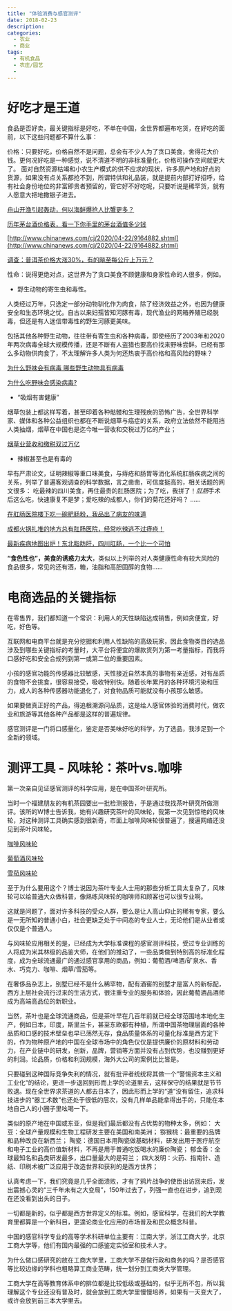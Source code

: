 ```yaml
---
title: "体验消费与感官测评"
date: 2018-02-23
description: 
categories:
  - 农业
  - 商业
tags:
  - 有机食品
  - 农庄/园艺
  - 
---
```


# **好吃才是王道**

食品是否好卖，最关键指标是好吃，不单在中国，全世界都遍布吃货，在好吃的面前，以下这些问题都不算什么事：

价格：只要好吃，价格自然不是问题，总会有不少人为了贪口美食，舍得花大价钱。更何况好吃是一种感觉，说不清道不明的非标准量化，价格可操作空间就更大了。
面对自然资源枯竭和小农生产模式的供不应求的现状，许多原产地和好点的货源，如果没有点关系都抢不到，所谓特供和礼品装，就是提前内部打好招呼，给有社会身份地位的非富即贵者预留的，管它好不好吃呢，只要听说是稀罕货，就有人愿意大把地撒银子进去。

[舟山开渔引起轰动，何以海鲜爆抢人比蟹更多？](https://dy.163.com/article/FJ8CIFEV0517NDVP.html)

[历年茅台酒价格表，看一下你手里的茅台酒值多少钱](https://zhuanlan.zhihu.com/p/42053214)

[http://www.chinanews.com/cj/2020/04-22/9164882.shtml](http://www.chinanews.com/cj/2020/04-22/9164882.shtml)

[调查：普洱茶价格大涨30%，有的飚至每公斤上万元？](http://www.xinhuanet.com/food/2017-05/17/c_1120984749.htm)

性命：说得更绝对点，这世界为了贪口美食不顾健康和身家性命的人很多，例如。

- 野生动物的寄生虫和毒性。

人类经过万年，只选定一部分动物驯化作为肉食，除了经济效益之外，也因为健康安全和生态环境之忧。自古以来妇孺皆知河豚有毒，现代渔业的网箱养殖已经脱毒，但还是有人迷信带毒性的野生河豚更美味。
   
包括其他各种野生动物，往往带有寄生虫和各种病毒，即使经历了2003年和2020年两次病毒全球大规模传播，还是不断有人盗猎也要高价找来野味尝鲜。已经有那么多动物供肉食了，不太理解许多人类为何还热衷于高价格和高风险的野味？

[为什么野味会有病毒 哪些野生动物具有病毒](https://psker.org/?id=932)

[为什么吃野味会感染病毒?](https://www.zhihu.com/question/367393702)

- “吸烟有害健康”

烟草包装上都这样写着，甚至印着各种骷髅和生理残疾的恐怖广告，全世界科学家、媒体和各种公益组织也都在不断说烟草与癌症的关系，政府立法依然不能阻挡人类抽烟，烟草在中国也是迄今唯一营收和交税过万亿的产业；

[烟草业营收和缴税双过万亿](https://www.cnxiangyan.com/article/4097.html)

- 辣椒甚至也是有毒的

早有严肃论文，证明辣椒等重口味美食，与痔疮和肠胃等消化系统肛肠疾病之间的关系，列举了普遍客观调查的科学数据，言之凿凿，可信度挺高的，相关话题的网文很多：
吃最辣的四川美食，再住最贵的肛肠医院；为了吃，我拼了！*肛肠*手术后这么吃，快速康复不是梦；爱吃辣的成都人，你们的菊花还好吗？ ……

[在肛肠医院楼下吃一碗肥肠粉，我品出了病友的味道](https://zhuanlan.zhihu.com/p/58895166)

[成都火锅扎堆的地方总有肛肠医院，经常吃辣逃不过痔疮！](https://new.qq.com/omn/20181121/20181121A1IIZF.html)

[最新疾病地图出炉！东北脂肪肝，四川肛肠，一个比一个可怕](https://dy.163.com/article/EDKRD22T0514S6T6.html)

**“食色性也”，美食的诱惑力太大**，类似以上列举的对人类健康性命有较大风险的食品很多，常见的还有酒，糖，油脂和高胆固醇的食物……

# **电商选品的关键指标**

在零售界，我们都知道一个常识：利用人的天性缺陷达成销售，例如贪便宜，好吃，好色等。

互联网和电商平台就是充分挖掘和利用人性缺陷的高级玩家，因此食物类目的选品涉及到哪些关键指标的考量时，大平台将便宜的爆款货列为第一考量指标，而我将口感好吃和安全合规列到第一或第二位的重要因素。

小孩的感官功能的传感器比较敏感，天性接近自然本真的事物有亲近感，对有品质的食物不会挑食，很容易接受，吸收特别快。随着长年累月的各种环境污染和压力，成人的各种传感器功能退化了，对食物品质可能就没有小孩那么敏感。

如果要做真正好的产品，得追根溯源问品质，这是给人感官体验的消费时代，做农业和旅游等其他各种产品都是这样的普遍规律。

感官测评是一门将口感量化，鉴定是否美味好吃的科学，为了选品，我涉足到一个全新的领域。

# **测评工具 - 风味轮：茶叶vs.咖啡**

第一次亲自见证感官测评的科学应用，是在中国茶叶研究所。

当时一个福建朋友的有机茶园要出一批检测报告，于是通过我找茶叶研究所做测评。该所的W博士告诉我，她有兴趣研究茶叶的风味轮，我第一次见到惊艳的风味轮，对这种测评工具确实感到很新奇，市面上咖啡风味轮很普遍了，搜遍网络还没见到茶叶风味轮。

[咖啡风味轮](https://www.gafei.com/kafeifengweiquxian/20170716106649.html)

[葡萄酒风味轮](https://www.wine-world.com/culture/pj/20140305165312796)

[雪茄风味轮](http://www.xuejia.mobi/sense/511.html)

至于为什么要用这个？博士说因为茶叶专业人士用的那些分析工具太复杂了，风味轮可以给普通大众做科普，像熟练风味轮的咖啡师和顾客也可以很专业啊。

这就是问题了，面对许多科技的受众人群，要么是让人高山仰止的稀有专家，要么是一无所知的普通小白，社会更缺乏处于中间态的专业人士，无论他们是从业者或仅仅是个普通人。

与风味轮应用相关的是，已经成为大学标准课程的感官测评科技，受过专业训练的人将成为米其林级的品鉴大师，在他们的推动了，一些品类做到特别高的标准化程度，成为全球流通最广的通过感官享用的商品，例如：葡萄酒/啤酒/矿泉水、香水、巧克力、咖啡、烟草/雪茄等。

在奢侈品杂志上，别墅已经不是什么稀罕物，配有酒窖的别墅才是富人的新标配，西方上层社会流行过来的生活方式，很注重专业的服务和体验，因此葡萄酒品酒师成为高端高品位的新职业。

当然，茶叶也是全球流通商品，但是茶叶早在几百年前就已经全球范围地本地化生产，例如日本，印度，斯里兰卡，甚至东欧都有种植，所谓中国茶物理层面的各种品质和口感的技术壁垒也早已荡然无存，食品质量体系的可量化标准是西方定下的，作为物种原产地的中国在全球市场中的角色仅仅是提供廉价的原材料和劳动力，在产业链中的研发，创新，品牌，营销等方面并没有占到优势，也没赚到更好的利润。论品质，价格和利润规模，海外大公司的案例比比皆是。

只要碰到这种国际竞争失利的情况，就有批评者统统将其做一个”警惕资本主义和工业化“的结论，更进一步退回到形而上学的论道里去，这样保守的结果就是节节败退。现在全世界求茶道的人都去日本了，因此形而上学的“道”没有留住，追求科技进步的“器工术数”也还处于很低的层次，没有几样单品能拿得出手的，只能在本地自己人的小圈子里吆喝一下。

类似的原产地在中国或东亚，但是我们最后都没有占优势的物种太多，例如：
大豆：全球产量规模和生物工程研发主要在美国和南美洲；
猕猴桃：最重要的品牌和品种改良在新西兰；
陶瓷：德国日本用陶瓷做基础材料，研发出用于医疗航空和电子工业的高价值新材料，不再是用于普通吃饭喝水的廉价陶瓷；
郁金香：全球最知名和品类研发最多，出口量最大的是荷兰；
四大发明：火药、指南针、造纸、印刷术被广泛应用于改造世界和获利的是西方世界；

认真考虑一下，我们究竟是几乎全面溃败，才有了鸦片战争的使臣出访回来后，发出震撼心灵的“三千年未有之大变局”，150年过去了，列强一直也在进步，追到现在还没看到出头的日子。

一切都是新的，似乎都是西方世界定义的标准。例如，感官科学，在我们的大学教育里都算是一个新科目，更遑论商业化应用的市场普及和民众概念科普。

中国的感官科学专业的高等学术科研单位主要有：江南大学，浙江工商大学，北京工商大学等，他们有国内最强的口感鉴定实验室和技术人才。

为什么做口感研究的放在工商大学里，工商大学不是做行政和商务的吗？是否感官等比较边缘的学科也粗略算工商业范畴，统一划分到工商类大学管理。

工商大学在高等教育体系中的排位都是比较低级或基础的，似乎无所不包，所以我理解这个专业还没有普及时，就会放到工商大学里慢慢培养，如果有一天变大了，或许会放到前三本大学里去。

